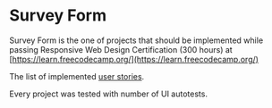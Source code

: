 # Survey Form
Survey Form is the one of projects that should be implemented while passing Responsive Web Design Certification (300 hours) at [https://learn.freecodecamp.org/](https://learn.freecodecamp.org/)


The list of implemented [user stories](https://learn.freecodecamp.org/responsive-web-design/responsive-web-design-projects/build-a-survey-form/).

Every project was tested with number of UI autotests.
